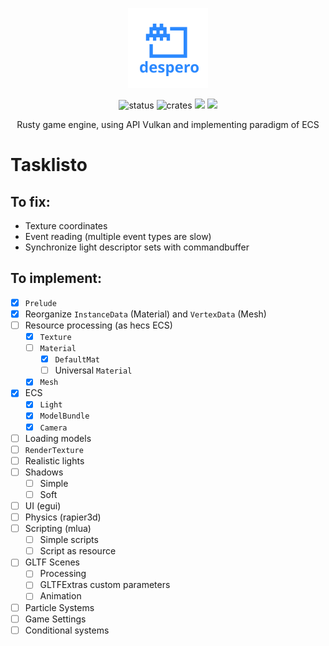 <p align="center">
	<a href="https://konceptosociala.eu.org/despero"><img src="despero.svg" height="128" width="128" alt="despero"></a>
</p>	

<p align="center">
  <img src="https://img.shields.io/badge/Status-Alpha-blue?style=flat-square" alt="status">
  <img src="https://img.shields.io/crates/v/despero.svg?style=flat-square" alt="crates">
  <img src="https://img.shields.io/github/stars/konceptosociala/despero?style=flat-square&color=orange">
  <img src="https://img.shields.io/github/issues/konceptosociala/despero?color=green&style=flat-square">
</p>

<p align="center">
	Rusty game engine, using API Vulkan and implementing paradigm of ECS
</p>

# Tasklisto
## To fix:
- Texture coordinates
- Event reading (multiple event types are slow)
- Synchronize light descriptor sets with commandbuffer

## To implement:

- [x] `Prelude`
- [x] Reorganize `InstanceData` (Material) and `VertexData` (Mesh)
- [ ] Resource processing (as hecs ECS)
	- [x] `Texture`
	- [ ] `Material`
		- [x] `DefaultMat`
		- [ ] Universal `Material`
	- [x] `Mesh`
- [x] ECS
	- [x] `Light`
	- [x] `ModelBundle`
	- [x] `Camera`
- [ ] Loading models
- [ ] `RenderTexture`
- [ ] Realistic lights
- [ ] Shadows
	- [ ] Simple
	- [ ] Soft
- [ ] UI (egui)
- [ ] Physics (rapier3d)
- [ ] Scripting (mlua)
	- [ ] Simple scripts
	- [ ] Script as resource
- [ ] GLTF Scenes
	- [ ] Processing
	- [ ] GLTFExtras custom parameters
	- [ ] Animation
- [ ] Particle Systems
- [ ] Game Settings
- [ ] Conditional systems
